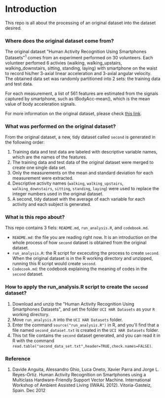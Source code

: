 Introduction
=============
This repo is all about the processing of an original dataset into the dataset desired.


### Where does the original dataset come from?

The original dataset "Human Activity Recognition Using Smartphones Datasets"<sup>1</sup> comes from an experiment performed on 30 volunteers. Each volunteer perfomed 6 activies (walking, walking_upstairs, walking_downstairs, sitting, standing, laying) with smartphone on the waist to record his/her 3-axial linear acceleration and 3-axial angular velocity. The obtained data set was randomly partitioned into 2 sets: the training data and test data.

For each measurement, a list of 561 features are estimated from the signals captured by smartphone, such as tBodyAcc-mean(), which is the mean value of body acceleration signals.

For more information on the original dataset, please check [this link](http://archive.ics.uci.edu/ml/datasets/Human+Activity+Recognition+Using+Smartphones#).


### What was performed on the original dataset?

From the original dataset, a new, tidy dataset called `second` is generated in the following order:
 1. Training data and test data are labeled with descriptive variable names, which are the names of the features.
 2. The training data and test data of the original dataset were merged to create one single data set.
 3. Only the measurements on the mean and standard deviation for each measurement were extracted.
 4. Descriptive activity names (`walking`, `walking_upstairs`, `walking_downstairs`, `sitting`, `standing`, `laying`) were used to replace the integer numbers used in the original dataset.
 5. A second, tidy dataset with the average of each variable for each activity and each subject is generated.  

 
### What is this repo about?

This repo contains 3 fiels: `README.md`, `run_analysis.R`, and `codebook.md`. 
  * `README.md`: the file you are reading right now. It is an introduction on the whole process of how `second` dataset is obtained from the original dataset.  
  * `run_analysis.R`: the R script for excecuting the process to create `second`. When the original dataset is in the R working directory and unzipped, running this R script would create `second`.
  * `Codecook.md`: the codebook explaining the meaning of codes in the `second` dataset.


### How to apply the run_analysis.R script to create the `second` dataset? 
 1. Download and unzip the "Human Activity Recognition Using Smartphones Datasets", and set the folder `UCI HAR Datasets` as your `R` working directory.
 2. Move `run_analysis.R` into the `UCI HAR Datasets` folder.
 3. Enter the command `source("run_analysis.R")` in R, and you'll find that a file named `second_dataset.txt` is created in the `UCI HAR Datasets` folder. 
 4. This txt file contains the `second` dataset generated, and you can read it in R with the command `read.table("second_data_set.txt",header=TRUE,check.names=FALSE)`.   

  
### Reference

 1. Davide Anguita, Alessandro Ghio, Luca Oneto, Xavier Parra and Jorge L. Reyes-Ortiz. Human Activity Recognition on Smartphones using a Multiclass Hardware-Friendly Support Vector Machine. International Workshop of Ambient Assisted Living (IWAAL 2012). Vitoria-Gasteiz, Spain. Dec 2012




